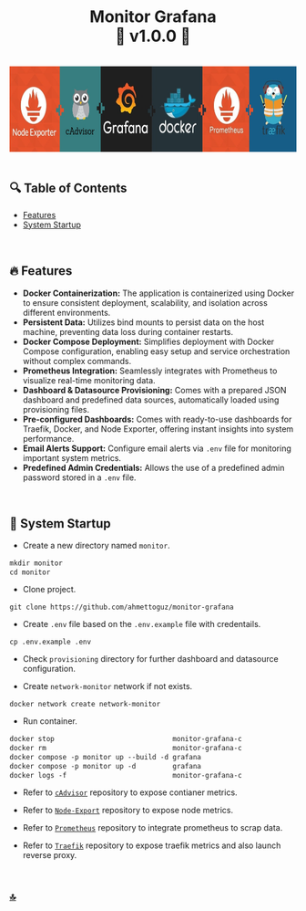 <h1 id="top" align="center">Monitor Grafana <br/> 🚢 v1.0.0 🚢</h1>

<br>

<div align="center">
    <img height=150 src="assets/banner/banner.png">
</div>

<br>

## 🔍 Table of Contents

- [Features](#features)
- [System Startup](#system-startup)

<br/>

<h2 id="features">🔥 Features</h2>

- **Docker Containerization:** The application is containerized using Docker to ensure consistent deployment, scalability, and isolation across different environments.
- **Persistent Data:** Utilizes bind mounts to persist data on the host machine, preventing data loss during container restarts.
- **Docker Compose Deployment:** Simplifies deployment with Docker Compose configuration, enabling easy setup and service orchestration without complex commands.
- **Prometheus Integration:** Seamlessly integrates with Prometheus to visualize real-time monitoring data.
- **Dashboard & Datasource Provisioning:** Comes with a prepared JSON dashboard and predefined data sources, automatically loaded using provisioning files.
- **Pre-configured Dashboards:** Comes with ready-to-use dashboards for Traefik, Docker, and Node Exporter, offering instant insights into system performance.
- **Email Alerts Support:** Configure email alerts via `.env` file for monitoring important system metrics.
- **Predefined Admin Credentials:** Allows the use of a predefined admin password stored in a `.env` file.

<br/>

<h2 id="system-startup">🚀 System Startup</h2>

- Create a new directory named `monitor`.

```
mkdir monitor
cd monitor
```

- Clone project.

```
git clone https://github.com/ahmettoguz/monitor-grafana
```

- Create `.env` file based on the `.env.example` file with credentails.

```
cp .env.example .env
```

- Check `provisioning` directory for further dashboard and datasource configuration.

- Create `network-monitor` network if not exists.

```
docker network create network-monitor
```

- Run container.

```
docker stop                             monitor-grafana-c
docker rm                               monitor-grafana-c
docker compose -p monitor up --build -d grafana
docker compose -p monitor up -d         grafana
docker logs -f                          monitor-grafana-c
```

- Refer to [`cAdvisor`](https://github.com/ahmettoguz/monitor-cadvisor) repository to expose contianer metrics.

- Refer to [`Node-Export`](https://github.com/ahmettoguz/monitor-node-export) repository to expose node metrics.

- Refer to [`Prometheus`](https://github.com/ahmettoguz/monitor-prometheus) repository to integrate prometheus to scrap data.

- Refer to [`Traefik`](https://github.com/ahmettoguz/core-traefik) repository to expose traefik metrics and also launch reverse proxy.

<br/>

### [🔝](#top)
